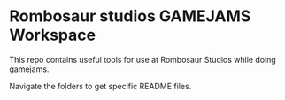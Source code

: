 # Rombosaur studios GAMEJAMS Workspace

This repo contains useful tools for use at Rombosaur Studios while doing gamejams.

Navigate the folders to get specific README files.